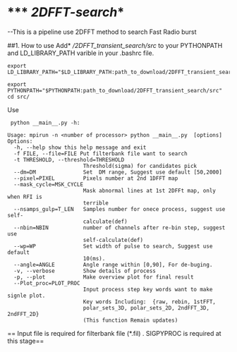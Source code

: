 # *** *2DFFT-search**
--This is a pipeline use 2DFFT method to search Fast Radio burst  

##1. How to use
Add* */2DFFT_transient_search/src*   to your PYTHONPATH and LD_LIBRARY_PATH varible in your .bashrc file.  

	export LD_LIBRARY_PATH="$LD_LIBRARY_PATH:path_to_download/2DFFT_transient_search/src"
	
	export PYTHONPATH="$PYTHONPATH:path_to_download/2DFFT_transient_search/src"
	cd src/  
Use

	 python __main__.py -h:  

	Usage: mpirun -n <number of processor> python __main__.py  [options]   
	Options:  
	  -h, --help show this help message and exit  
	  -f FILE, --file=FILE Put filterbank file want to search  
	  -t THRESHOLD, --threshold=THRESHOLD  
	                        Threshold(sigma) for candidates pick  
	  --dm=DM               Set  DM range, Suggest use default [50,2000]  
	  --pixel=PIXEL         Pixels number at 2nd 1DFFT map  
	  --mask_cycle=MSK_CYCLE   
	                        Mask abnormal lines at 1st 2DFFt map, only when RFI is    
	                        terrible   
	  --nsamps_gulp=T_LEN   Samples number for onece process, suggest use self-  
	                        calculate(def)  
	  --nbin=NBIN           number of channels after re-bin step, suggest use  
	                        self-calculate(def)  
	  --wp=WP               Set width of pulse to search, Suggest use default  
	                        10(ms).  
	  --angle=ANGLE         Angle range within [0,90], For de-buging.  
	  -v, --verbose         Show details of process  
	  -p, --plot            Make overview plot for final result  
	  --Plot_proc=PLOT_PROC  
	                        Input process step key words want to make signle plot.  
	                        Key words Including:  {raw, rebin, 1stFFT,  
	                        polar_sets_3D, polar_sets_2D, 2ndFFT_3D, 2ndFFT_2D}  
	                        (This function Remain updates)  
 
== Input file is required for filterbank file (*.fil) . SIGPYPROC is required at this stage==
